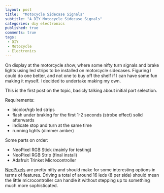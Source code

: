 ```yaml
---
layout: post
title:  "Motocycle Sidecase Signals"
subtitle: "A DIY Motocycle Sidecase Signals"
categories: diy electronics
published: true
comments: true
tags:
 - DIY
 - Motocycle
 - Electronics
---
```


On display at the motorcycle show, where some nifty turn signals and brake lights using led strips to be installed on motorcycle sidecases. Figuring I could do one better, and not one to buy off the shelf if I can have some fun making it myself. I decided to undertake making my own.

This is the first post on the topic, basicly talking about initial part selection.

Requirements:

* bicolor/rgb led strips
* flash under braking for the first 1-2 seconds (strobe effect) solid afterwards
* indicate stop and turn at the same time
* running lights (dimmer amber)

Some parts on order:

* NeoPixel RGB Stick (mainly for testing)
* NeoPixel RGB Strip (final install)
* Adafruit Trinket Microcontroller

[NeoPixels][neopixel] are pretty nifty and should make for some interesting options in terms of features. Driving a total of around 16 leds (8 per side) should mean the little microcontroller can handle it without stepping up to something much more sophisticated.

[neopixel]: http://learn.adafruit.com/adafruit-neopixel-uberguide/overview


